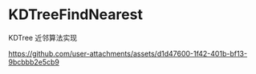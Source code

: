 # KDTreeFindNearest
KDTree 近邻算法实现






https://github.com/user-attachments/assets/d1d47600-1f42-401b-bf13-9bcbbb2e5cb9

